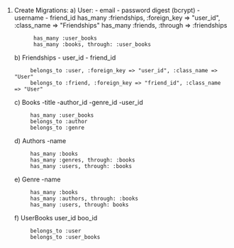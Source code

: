 1) Create Migrations: 
	a) User: - email
			 - password digest (bcrypt)
			 - username
			 - friend_id
			 has_many :friendships, :foreign_key => "user_id", :class_name => "Friendships"
			 has_many :friends, :through => :friendships


			 has_many :user_books
			 has_many :books, through: :user_books

	b) Friendships
			- user_id
			- friend_id

			belongs_to :user, :foreign_key => "user_id", :class_name => "User"
			belongs_to :friend, :foreign_key => "friend_id", :class_name => "User"  

	c) Books
			-title
			-author_id
			-genre_id
			-user_id

			has_many :user_books
			belongs_to :author
			belongs_to :genre

	d) Authors
			-name

			has_many :books
			has_many :genres, through: :books
			has_many :users, through: :books

	e) Genre
			-name

			has_many :books
			has_many :authors, through: :books
			has_many :users, through: books

	f) UserBooks
			user_id
			boo_id

			belongs_to :user
			belongs_to :user_books

			 
			 
